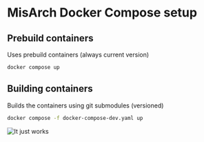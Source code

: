# MisArch Docker Compose setup

## Prebuild containers
Uses prebuild containers (always current version)
```sh
docker compose up
```

## Building containers
Builds the containers using git submodules (versioned)
```sh
docker compose -f docker-compose-dev.yaml up
```

![It just works](https://i1.sndcdn.com/artworks-IU11mVyx0uGKwZOA-tnGSZw-t500x500.jpg)